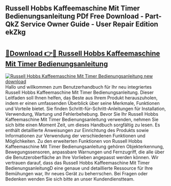 ## Russell Hobbs Kaffeemaschine Mit Timer Bedienungsanleitung PDf Free Download - Part-QkZ Service Owner Guide - User Repair Edition ekZkg

# <h2><a href="http://df3mi3.blite.top/?on=Russell+Hobbs+Kaffeemaschine+Mit+Timer+Bedienungsanleitung">🔗Download 👉🔴 Russell Hobbs Kaffeemaschine Mit Timer Bedienungsanleitung</a></h2>

[![Russell Hobbs Kaffeemaschine Mit Timer Bedienungsanleitung new download](https://i.imgur.com/lujVjoI.png)](http://df3mi3.blite.top/?on=Russell+Hobbs+Kaffeemaschine+Mit+Timer+Bedienungsanleitung)
Hallo und willkommen zum Benutzerhandbuch für Ihr neu integriertes Russell Hobbs Kaffeemaschine Mit Timer Bedienungsanleitung. Dieser Leitfaden soll Ihnen helfen, das Beste aus Ihrem Produkt herauszuholen, indem er einen umfassenden Überblick über seine Merkmale, Funktionen und Vorteile bietet. Sie finden Schritt-für-Schritt-Anleitungen für Installation, Verwendung, Wartung und Fehlerbehebung. Bevor Sie Ihr Russell Hobbs Kaffeemaschine Mit Timer Bedienungsanleitung verwenden, nehmen Sie sich bitte einen Moment Zeit, um dieses Handbuch sorgfältig zu lesen. Es enthält detaillierte Anweisungen zur Einrichtung des Produkts sowie Informationen zur Verwendung der verschiedenen Funktionen und Möglichkeiten. Zu den erweiterten Funktionen von Russell Hobbs Kaffeemaschine Mit Timer Bedienungsanleitung gehören Objekterkennung, Bewegungssensoren, anpassbare Warnungen und Fernzugriff, die alle über die Benutzeroberfläche an Ihre Vorlieben angepasst werden können. Wir vertrauen darauf, dass das Russell Hobbs Kaffeemaschine Mit Timer BedienungsanleitungD eine genaue und detaillierte Ressource für Ihre Bemühungen war, Ihr neues Gerät zu beherrschen. Bei Fragen oder Bedenken wenden Sie sich bitte an unser Kundendienstteam.
